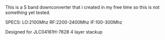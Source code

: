 This is a S band downconverter that i created in my free time so this is not something yet tested.

SPECS:
LO:2100Mhz
RF:2200-2400Mhz
IF:100-300Mhz

Designed for JLC04161H-7628 4 layer stackup
